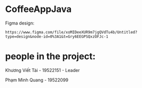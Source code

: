 # CoffeeAppJava

Figma design: 
```
https://www.figma.com/file/xoMIDeeXUR9m7jgQVdTu4b/Untitled?type=design&node-id=0%3A1&t=Gry6EEGPSQxzOFJc-1
```

# people in the project:
Khương Viết Tài - 19522151 - Leader

Phạm Minh Quang - 19522099
